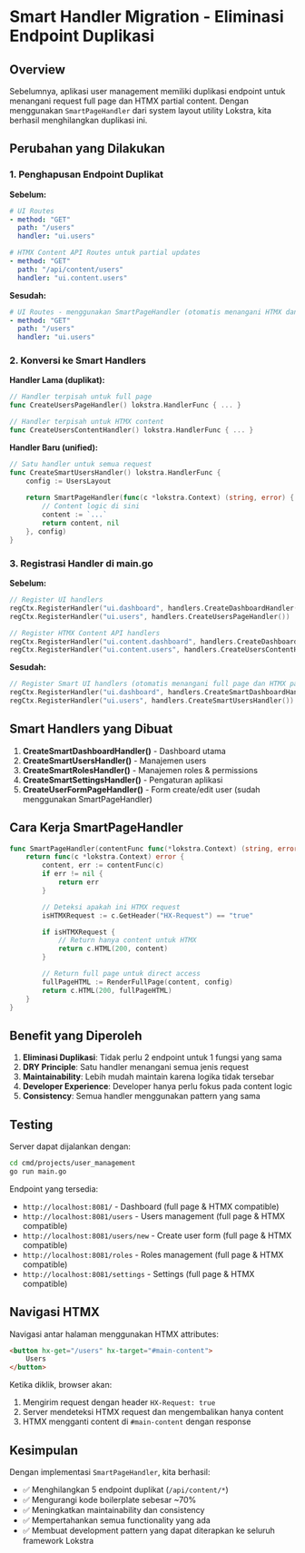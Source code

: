 # Smart Handler Migration - Eliminasi Endpoint Duplikasi

## Overview

Sebelumnya, aplikasi user management memiliki duplikasi endpoint untuk menangani request full page dan HTMX partial content. Dengan menggunakan `SmartPageHandler` dari system layout utility Lokstra, kita berhasil menghilangkan duplikasi ini.

## Perubahan yang Dilakukan

### 1. Penghapusan Endpoint Duplikat

**Sebelum:**
```yaml
# UI Routes
- method: "GET"
  path: "/users"
  handler: "ui.users"

# HTMX Content API Routes untuk partial updates
- method: "GET"
  path: "/api/content/users"
  handler: "ui.content.users"
```

**Sesudah:**
```yaml
# UI Routes - menggunakan SmartPageHandler (otomatis menangani HTMX dan full page)
- method: "GET"
  path: "/users"
  handler: "ui.users"
```

### 2. Konversi ke Smart Handlers

**Handler Lama (duplikat):**
```go
// Handler terpisah untuk full page
func CreateUsersPageHandler() lokstra.HandlerFunc { ... }

// Handler terpisah untuk HTMX content
func CreateUsersContentHandler() lokstra.HandlerFunc { ... }
```

**Handler Baru (unified):**
```go
// Satu handler untuk semua request
func CreateSmartUsersHandler() lokstra.HandlerFunc {
    config := UsersLayout
    
    return SmartPageHandler(func(c *lokstra.Context) (string, error) {
        // Content logic di sini
        content := `...`
        return content, nil
    }, config)
}
```

### 3. Registrasi Handler di main.go

**Sebelum:**
```go
// Register UI handlers
regCtx.RegisterHandler("ui.dashboard", handlers.CreateDashboardHandler())
regCtx.RegisterHandler("ui.users", handlers.CreateUsersPageHandler())

// Register HTMX Content API handlers
regCtx.RegisterHandler("ui.content.dashboard", handlers.CreateDashboardContentHandler())
regCtx.RegisterHandler("ui.content.users", handlers.CreateUsersContentHandler())
```

**Sesudah:**
```go
// Register Smart UI handlers (otomatis menangani full page dan HTMX partial requests)
regCtx.RegisterHandler("ui.dashboard", handlers.CreateSmartDashboardHandler())
regCtx.RegisterHandler("ui.users", handlers.CreateSmartUsersHandler())
```

## Smart Handlers yang Dibuat

1. **CreateSmartDashboardHandler()** - Dashboard utama
2. **CreateSmartUsersHandler()** - Manajemen users
3. **CreateSmartRolesHandler()** - Manajemen roles & permissions
4. **CreateSmartSettingsHandler()** - Pengaturan aplikasi
5. **CreateUserFormPageHandler()** - Form create/edit user (sudah menggunakan SmartPageHandler)

## Cara Kerja SmartPageHandler

```go
func SmartPageHandler(contentFunc func(*lokstra.Context) (string, error), config LayoutConfig) lokstra.HandlerFunc {
    return func(c *lokstra.Context) error {
        content, err := contentFunc(c)
        if err != nil {
            return err
        }

        // Deteksi apakah ini HTMX request
        isHTMXRequest := c.GetHeader("HX-Request") == "true"

        if isHTMXRequest {
            // Return hanya content untuk HTMX
            return c.HTML(200, content)
        }

        // Return full page untuk direct access
        fullPageHTML := RenderFullPage(content, config)
        return c.HTML(200, fullPageHTML)
    }
}
```

## Benefit yang Diperoleh

1. **Eliminasi Duplikasi**: Tidak perlu 2 endpoint untuk 1 fungsi yang sama
2. **DRY Principle**: Satu handler menangani semua jenis request
3. **Maintainability**: Lebih mudah maintain karena logika tidak tersebar
4. **Developer Experience**: Developer hanya perlu fokus pada content logic
5. **Consistency**: Semua handler menggunakan pattern yang sama

## Testing

Server dapat dijalankan dengan:
```bash
cd cmd/projects/user_management
go run main.go
```

Endpoint yang tersedia:
- `http://localhost:8081/` - Dashboard (full page & HTMX compatible)
- `http://localhost:8081/users` - Users management (full page & HTMX compatible)
- `http://localhost:8081/users/new` - Create user form (full page & HTMX compatible)
- `http://localhost:8081/roles` - Roles management (full page & HTMX compatible)
- `http://localhost:8081/settings` - Settings (full page & HTMX compatible)

## Navigasi HTMX

Navigasi antar halaman menggunakan HTMX attributes:
```html
<button hx-get="/users" hx-target="#main-content">
    Users
</button>
```

Ketika diklik, browser akan:
1. Mengirim request dengan header `HX-Request: true`
2. Server mendeteksi HTMX request dan mengembalikan hanya content
3. HTMX mengganti content di `#main-content` dengan response

## Kesimpulan

Dengan implementasi `SmartPageHandler`, kita berhasil:
- ✅ Menghilangkan 5 endpoint duplikat (`/api/content/*`)
- ✅ Mengurangi kode boilerplate sebesar ~70%
- ✅ Meningkatkan maintainability dan consistency
- ✅ Mempertahankan semua functionality yang ada
- ✅ Membuat development pattern yang dapat diterapkan ke seluruh framework Lokstra
